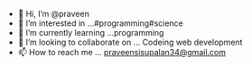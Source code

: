 - 👋 Hi, I’m @praveen
- 👀 I’m interested in ...#programming#science
- 🌱 I’m currently learning ...programming
- 💞️ I’m looking to collaborate on ... Codeing web development
- 📫 How to reach me ... praveensisupalan34@gmail.com

<!---
praveensisupalan/praveensisupalan is a ✨ special ✨ repository because its `README.md` (this file) appears on your GitHub profile.
You can click the Preview link to take a look at your changes.
--->
